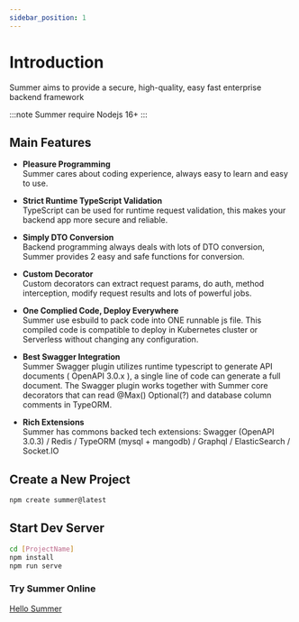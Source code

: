 ```yaml
---
sidebar_position: 1
---
```


# Introduction
Summer aims to provide a secure, high-quality, easy fast enterprise backend framework

:::note
Summer require Nodejs 16+
:::

## Main Features

- **Pleasure Programming**<br/>
  Summer cares about coding experience, always easy to learn and easy to use.

- **Strict Runtime TypeScript Validation**<br/>
  TypeScript can be used for runtime request validation, this makes your backend app more secure and reliable.

- **Simply DTO Conversion**<br/>
  Backend programming always deals with lots of DTO conversion, Summer provides 2 easy and safe functions for conversion.

- **Custom Decorator**<br/>
  Custom decorators can extract request params, do auth, method interception, modify request results and lots of powerful jobs.

- **One Complied Code, Deploy Everywhere**<br/>
  Summer use esbuild to pack code into ONE runnable js file. This compiled code is compatible to deploy in Kubernetes cluster or Serverless without changing any configuration.

- **Best Swagger Integration**<br/>
  Summer Swagger plugin utilizes runtime typescript to generate API documents ( OpenAPI 3.0.x ), a single line of code can generate a full document. The Swagger plugin works together with Summer core decorators that can read @Max() Optional(?) and database column comments in TypeORM.

- **Rich Extensions**<br/>
  Summer has commons backed tech extensions: Swagger (OpenAPI 3.0.3) / Redis / TypeORM (mysql + mangodb) / Graphql / ElasticSearch / Socket.IO
 

## Create a New Project

```bash
npm create summer@latest
```

## Start Dev Server

```bash
cd [ProjectName]
npm install
npm run serve
```

### Try Summer Online
[Hello Summer](https://stackblitz.com/edit/hello-summer?file=src%2Fcontroller%2FAppController.ts)